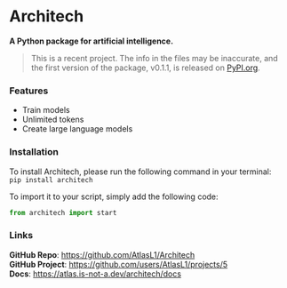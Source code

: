 # Architech
**A Python package for artificial intelligence.**

> This is a recent project. The info in the files may be inaccurate, and the first version of the package, v0.1.1, is released on [PyPI.org](https://pypi.org/project/architech/). 

### Features
- Train models
- Unlimited tokens
- Create large language models

### Installation
To install Architech, please run the following command in your terminal: <br>
```pip install architech```

To import it to your script, simply add the following code: <br>
```python
from architech import start
```

### Links
**GitHub Repo**: https://github.com/AtlasL1/Architech <br>
**GitHub Project**: https://github.com/users/AtlasL1/projects/5 <br>
**Docs**: https://atlas.is-not-a.dev/architech/docs
